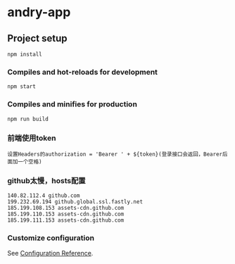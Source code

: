 # andry-app

## Project setup
```
npm install
```

### Compiles and hot-reloads for development
```
npm start
```

### Compiles and minifies for production
```
npm run build
```

### 前端使用token
```
设置Headers的authorization = 'Bearer ' + ${token}(登录接口会返回，Bearer后面加一个空格)
```

### github太慢，hosts配置
```
140.82.112.4 github.com
199.232.69.194 github.global.ssl.fastly.net
185.199.108.153 assets-cdn.github.com
185.199.110.153 assets-cdn.github.com
185.199.111.153 assets-cdn.github.com
```

### Customize configuration
See [Configuration Reference](https://cli.vuejs.org/config/).



